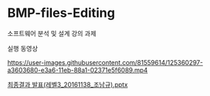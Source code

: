 # BMP-files-Editing
소프트웨어 분석 및 설계 강의 과제

실행 동영상

https://user-images.githubusercontent.com/81559614/125360297-a3603680-e3a6-11eb-88a1-02371e5f6089.mp4

[최종결과 발표(레벨3_20161138_조남규).pptx](https://github.com/namkyu742/BMP-files-Editing/files/6804621/3_20161138_.pptx)
